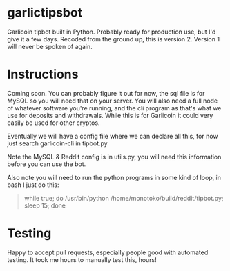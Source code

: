 # garlictipsbot
Garlicoin tipbot built in Python. Probably ready for production use, but I'd give it a few days. Recoded from the ground up, this is version 2. Version 1 will never be spoken of again.

# Instructions

Coming soon. You can probably figure it out for now, the sql file is for MySQL so you will need that on your server. You will also need a full node of whatever software you're running, and the cli program as that's what we use for deposits and withdrawals. While this is for Garlicoin it could very easily be used for other cryptos.

Eventually we will have a config file where we can declare all this, for now just search garlicoin-cli in tipbot.py

Note the MySQL & Reddit config is in utils.py, you will need this information before you can use the bot.

Also note you will need to run the python programs in some kind of loop, in bash I just do this:
> while true; do /usr/bin/python /home/monotoko/build/reddit/tipbot.py; sleep 15; done

# Testing

Happy to accept pull requests, especially people good with automated testing. It took me hours to manually test this, hours!
